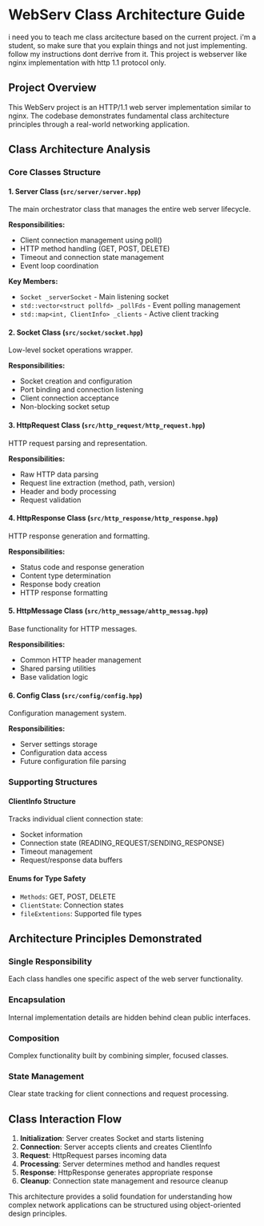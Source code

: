 # WebServ Class Architecture Guide

i need you to teach me class arcitecture based on the current project. i'm a student, so make sure that you explain
things and not just implementing. follow my instructions dont derrive from it. This project is webserver like nginx
implementation with http 1.1 protocol only.

## Project Overview

This WebServ project is an HTTP/1.1 web server implementation similar to nginx. The codebase demonstrates fundamental
class architecture principles through a real-world networking application.

## Class Architecture Analysis

### Core Classes Structure

#### 1. Server Class (`src/server/server.hpp`)

The main orchestrator class that manages the entire web server lifecycle.

**Responsibilities:**

- Client connection management using poll()
- HTTP method handling (GET, POST, DELETE)
- Timeout and connection state management
- Event loop coordination

**Key Members:**

- `Socket _serverSocket` - Main listening socket
- `std::vector<struct pollfd> _pollFds` - Event polling management
- `std::map<int, ClientInfo> _clients` - Active client tracking

#### 2. Socket Class (`src/socket/socket.hpp`)

Low-level socket operations wrapper.

**Responsibilities:**

- Socket creation and configuration
- Port binding and connection listening
- Client connection acceptance
- Non-blocking socket setup

#### 3. HttpRequest Class (`src/http_request/http_request.hpp`)

HTTP request parsing and representation.

**Responsibilities:**

- Raw HTTP data parsing
- Request line extraction (method, path, version)
- Header and body processing
- Request validation

#### 4. HttpResponse Class (`src/http_response/http_response.hpp`)

HTTP response generation and formatting.

**Responsibilities:**

- Status code and response generation
- Content type determination
- Response body creation
- HTTP response formatting

#### 5. HttpMessage Class (`src/http_message/ahttp_messag.hpp`)

Base functionality for HTTP messages.

**Responsibilities:**

- Common HTTP header management
- Shared parsing utilities
- Base validation logic

#### 6. Config Class (`src/config/config.hpp`)

Configuration management system.

**Responsibilities:**

- Server settings storage
- Configuration data access
- Future configuration file parsing

### Supporting Structures

#### ClientInfo Structure

Tracks individual client connection state:

- Socket information
- Connection state (READING_REQUEST/SENDING_RESPONSE)
- Timeout management
- Request/response data buffers

#### Enums for Type Safety

- `Methods`: GET, POST, DELETE
- `ClientState`: Connection states
- `fileExtentions`: Supported file types

## Architecture Principles Demonstrated

### Single Responsibility

Each class handles one specific aspect of the web server functionality.

### Encapsulation

Internal implementation details are hidden behind clean public interfaces.

### Composition

Complex functionality built by combining simpler, focused classes.

### State Management

Clear state tracking for client connections and request processing.

## Class Interaction Flow

1. **Initialization**: Server creates Socket and starts listening
2. **Connection**: Server accepts clients and creates ClientInfo
3. **Request**: HttpRequest parses incoming data
4. **Processing**: Server determines method and handles request
5. **Response**: HttpResponse generates appropriate response
6. **Cleanup**: Connection state management and resource cleanup

This architecture provides a solid foundation for understanding how complex network applications can be structured using
object-oriented design principles.